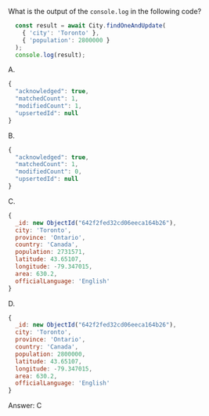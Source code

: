 What is the output of the `console.log` in the following code?

```js
  const result = await City.findOneAndUpdate(
    { 'city': 'Toronto' },
    { 'population': 2800000 }
  );
  console.log(result);
```

A.
```js
{
  "acknowledged": true,
  "matchedCount": 1,
  "modifiedCount": 1,
  "upsertedId": null
}
```

B.
```js
{
  "acknowledged": true,
  "matchedCount": 1,
  "modifiedCount": 0,
  "upsertedId": null
}
```

C. 
```js
{
  _id: new ObjectId("642f2fed32cd06eeca164b26"),
  city: 'Toronto',
  province: 'Ontario',
  country: 'Canada',
  population: 2731571,
  latitude: 43.65107,
  longitude: -79.347015,
  area: 630.2,
  officialLanguage: 'English'
}
```

D.
```js
{
  _id: new ObjectId("642f2fed32cd06eeca164b26"),
  city: 'Toronto',
  province: 'Ontario',
  country: 'Canada',
  population: 2800000,
  latitude: 43.65107,
  longitude: -79.347015,
  area: 630.2,
  officialLanguage: 'English'
}
```

Answer: C
